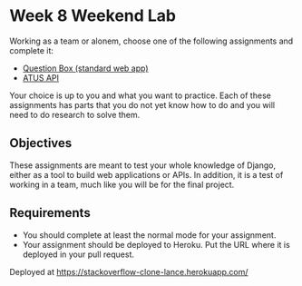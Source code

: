 # Week 8 Weekend Lab

Working as a team or alonem, choose one of the following assignments and complete
it:

* [Question Box (standard web app)](question_box.md)
* [ATUS API](atus_api.md)

Your choice is up to you and what you want to practice. Each of these
assignments has parts that you do not yet know how to do and you will need
to do research to solve them.

## Objectives

These assignments are meant to test your whole knowledge of Django, either
as a tool to build web applications or APIs. In addition, it is a test of
working in a team, much like you will be for the final project.

## Requirements

* You should complete at least the normal mode for your assignment.
* Your assignment should be deployed to Heroku. Put the URL where it is
deployed in your pull request.

Deployed at https://stackoverflow-clone-lance.herokuapp.com/
